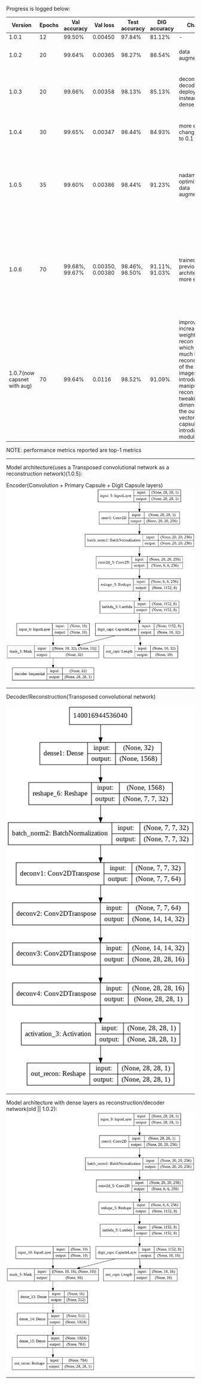 Progress is logged below:


|    Version    |     Epochs    | Val accuracy  |    Val loss   | Test accuracy |  DIG accuracy |    Changes    |     Comments  |
| ------------- | ------------- | ------------- | ------------- | ------------- | ------------- | ------------- | ------------- |
|     1.0.1     |       12      |     99.50%    |    0.00450    |     97.84%    |     81.12%    |       -       |  Basic script |
|     1.0.2     |       20      |     99.64%    |    0.00365    |     98.27%    |     86.54%    | data augmentation | better generalisation; recon loss still a pain point |
|     1.0.3     |       20      |     99.66%    |    0.00358    |     98.13%    |     85.13%    | deconv decoder deployed instead of dense network | improvement on recon loss, promising, train for more epochs, will be sticking with deconv recon network hereon |
|     1.0.4     |       30      |     99.65%    |    0.00347    |     98.44%    |     84.93%    | more epochs, change val split to 0.1 | best test acc, drastic decrease in dig acc, maybe try other augmentations |
|     1.0.5     |       35      |     99.60%    |    0.00386    |     98.44%    |     91.23%    | nadam optimizer, more data augmentation | matches best test acc and by far the best dig acc, still underfitting, train for more epochs. Val loss lesser than train loss due to the high data augmentation making it tougher to learn features |
|     1.0.6     |       70      |     99.68%, 99.67%    |    0.00350, 0.00380    |     98.46%, 98.50%    |     91.11%, 91.03%    |      trained previous architecture for more epochs     |  probably reached the threshold performance using this architecture, the <b>best-weights6.h5</b> file holds the model weights with the <b>better dig set performance</b>, the <b>trained_model6.h5</b> file holds the weights for the <b>best test set performance yet</b> |
|     1.0.7(now capsnet with aug)     |       70      |     99.64%    |    0.0116    |     98.52%    |     91.09%    | improved viz, increased the weight of the recon loss which led to much better reconstructions of the input images, introduced manipulation of recon images tweaking the dimensions of the output vectors of digit capsule layer, introduced modularity | model probably overfit after 50 epochs, achieves the best test set accuracy yet, weights for the same are in <b>best.h5</b>, the increased weight of the recon loss is the reason for the abnormally high val loss but the individual losses attain values as expected |


NOTE: performance metrics reported are top-1 metrics

---------------------------------------------------------------------------------------------------------------------------------------------------------------------------------

Model architecture(uses a Transposed convolutional network as a reconstruction network)(1.0.5):

Encoder(Convolution + Primary Capsule + Digit Capsule layers)
![Encoder(1.0.5)](https://github.com/Utkarsh87/Capsule-Networks/blob/master/kannada%20mnist/images/model2.png)

---------------------------------------------------------------------------------------------------------------------------------------------------------------------------------

Decoder/Reconstruction(Transposed convolutional network)

![Decoder/Reconstruction(1.0.5)](https://github.com/Utkarsh87/Capsule-Networks/blob/master/kannada%20mnist/images/decoder.png)

---------------------------------------------------------------------------------------------------------------------------------------------------------------------------------


Model architecture with dense layers as reconstruction/decoder network(old || 1.0.2):
![Model architecture in use(1.0.2)](https://github.com/Utkarsh87/Capsule-Networks/blob/master/kannada%20mnist/images/model.png)


---------------------------------------------------------------------------------------------------------------------------------------------------------------------------------

